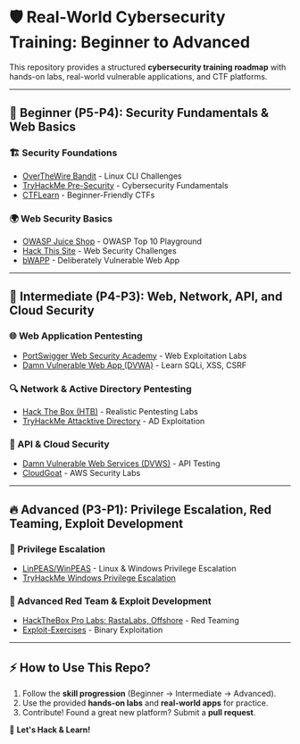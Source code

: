 # 🛡️ Real-World Cybersecurity Training: Beginner to Advanced  

This repository provides a structured **cybersecurity training roadmap** with hands-on labs, real-world vulnerable applications, and CTF platforms.  

---

## 🔰 Beginner (P5-P4): Security Fundamentals & Web Basics  

### 🏗️ Security Foundations  
- [OverTheWire Bandit](https://overthewire.org/wargames/bandit/) - Linux CLI Challenges  
- [TryHackMe Pre-Security](https://tryhackme.com/) - Cybersecurity Fundamentals  
- [CTFLearn](https://ctflearn.com/) - Beginner-Friendly CTFs  

### 🌍 Web Security Basics  
- [OWASP Juice Shop](https://owasp.org/www-project-juice-shop/) - OWASP Top 10 Playground  
- [Hack This Site](https://www.hackthissite.org/) - Web Security Challenges  
- [bWAPP](http://www.itsecgames.com/) - Deliberately Vulnerable Web App  

---

## 🔹 Intermediate (P4-P3): Web, Network, API, and Cloud Security  

### 🌐 Web Application Pentesting  
- [PortSwigger Web Security Academy](https://portswigger.net/web-security) - Web Exploitation Labs  
- [Damn Vulnerable Web App (DVWA)](https://dvwa.co.uk/) - Learn SQLi, XSS, CSRF  

### 🔍 Network & Active Directory Pentesting  
- [Hack The Box (HTB)](https://www.hackthebox.com/) - Realistic Pentesting Labs  
- [TryHackMe Attacktive Directory](https://tryhackme.com/) - AD Exploitation  

### 📡 API & Cloud Security  
- [Damn Vulnerable Web Services (DVWS)](https://github.com/snoopysecurity/dvws) - API Testing  
- [CloudGoat](https://github.com/RhinoSecurityLabs/cloudgoat) - AWS Security Labs  

---

## 🔥 Advanced (P3-P1): Privilege Escalation, Red Teaming, Exploit Development  

### 🔺 Privilege Escalation  
- [LinPEAS/WinPEAS](https://github.com/carlospolop/PEASS-ng) - Linux & Windows Privilege Escalation  
- [TryHackMe Windows Privilege Escalation](https://tryhackme.com/)  

### 🎯 Advanced Red Team & Exploit Development  
- [HackTheBox Pro Labs: RastaLabs, Offshore](https://www.hackthebox.com/) - Red Teaming  
- [Exploit-Exercises](https://exploit-exercises.com/) - Binary Exploitation  

---

## ⚡ How to Use This Repo?  
1. Follow the **skill progression** (Beginner → Intermediate → Advanced).  
2. Use the provided **hands-on labs** and **real-world apps** for practice.  
3. Contribute! Found a great new platform? Submit a **pull request**.  

🚀 **Let's Hack & Learn!**  
